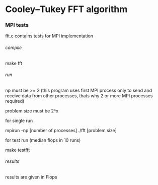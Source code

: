 # Cooley–Tukey FFT algorithm

### MPI tests
fft.c contains tests for MPI implementation
###### compile
make fft
###### run
np must be >= 2 (this program uses first MPI process only to send and receive data from other processes, thats why 2 or more MPI processes required)

problem size must be 2^x

for single run

mpirun -np [number of processes] ./fft [problem size]

for test run (median flops in 10 runs)

make testfft

###### results
results are given in Flops

